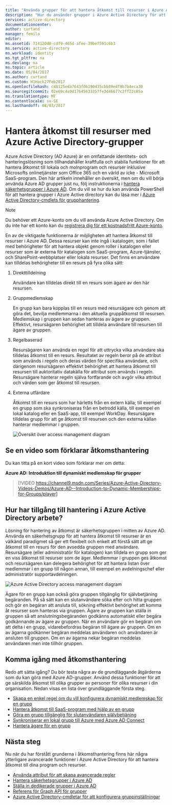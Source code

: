 ```yaml
---
title: "Använda grupper för att hantera åtkomst till resurser i Azure Active Directory | Microsoft Docs"
description: "Hur du använder grupper i Azure Active Directory för att hantera användarnas åtkomst till lokala och molnprogram och resurser."
services: active-directory
documentationcenter: 
author: curtand
manager: femila
editor: 
ms.assetid: 714120d0-cdf9-465d-afee-39bef591c6b3
ms.service: active-directory
ms.workload: identity
ms.tgt_pltfrm: na
ms.devlang: na
ms.topic: article
ms.date: 05/04/2017
ms.author: curtand
ms.custom: H1Hack27Feb2017
ms.openlocfilehash: cd8125eda7643f0b190d35cbb89edf8b7b4eca30
ms.sourcegitcommit: 02e69c4a9d17645633357fe3d46677c2ff22c85a
ms.translationtype: MT
ms.contentlocale: sv-SE
ms.lasthandoff: 08/03/2017
---
```

# <a name="manage-access-to-resources-with-azure-active-directory-groups"></a>Hantera åtkomst till resurser med Azure Active Directory-grupper
Azure Active Directory (AD Azure) är en omfattande identitets- och hanteringslösning som tillhandahåller kraftfulla och stabila funktioner för att hantera åtkomst till lokala och molnprogram och resurser inklusive Microsofts onlinetjänster som Office 365 och en värld av icke - Microsoft SaaS-program. Den här artikeln innehåller en översikt, men om du vill börja använda Azure AD grupper just nu, följ instruktionerna i [hantera säkerhetsgrupper i Azure AD](active-directory-accessmanagement-manage-groups.md). Om du vill se hur du kan använda PowerShell för att hantera grupper i Azure Active directory kan du läsa mer i [Azure Active Directory-cmdlets för grupphantering](active-directory-accessmanagement-groups-settings-v2-cmdlets.md).

> [!NOTE]
> Du behöver ett Azure-konto om du vill använda Azure Active Directory. Om du inte har ett konto kan du [registrera dig för ett kostnadsfritt Azure-konto](https://azure.microsoft.com/pricing/free-trial/).
>
>

En av de viktigaste funktionerna är möjligheten att hantera åtkomst till resurser i Azure AD. Dessa resurser kan inte ingå i katalogen, som i fallet med behörigheter för att hantera objekt genom roller i katalogen eller resurser som är externa för katalogen som SaaS-program, Azure-tjänster, och SharePoint-webbplatser eller lokala resurser. Det finns en användare kan tilldelas behörigheter till en resurs på fyra olika sätt:

1. Direkttilldelning

    Användare kan tilldelas direkt till en resurs som ägare av den här resursen.
2. Gruppmedlemskap

    En grupp kan bara kopplas till en resurs med resursägare och genom att göra det, bevilja medlemmarna i den aktuella gruppåtkomst till resursen. Medlemskap i gruppen kan sedan hanteras av ägare av gruppen. Effektivt, resursägaren behörighet att tilldela användare till resursen till ägare av gruppen.
3. Regelbaserad

    Resursägaren kan använda en regel för att uttrycka vilka användare ska tilldelas åtkomst till en resurs. Resultatet av regeln beror på de attribut som används i regeln och deras värden för specifika användare, och därigenom resursägaren effektivt behörighet att hantera åtkomst till resursen till auktoritativ datakälla för attribut som används i regeln. Resursägare hanterar regeln själva fortfarande och avgör vilka attribut och värden som ger åtkomst till resursen.
4. Externa utfärdare

    Åtkomst till en resurs som har härletts från en extern källa; till exempel en grupp som ska synkroniseras från en betrodd källa, till exempel en lokal katalog eller en SaaS-app, till exempel WorkDay. Resursägare tilldelas grupp för att ge åtkomst till resursen och den externa källan hanterar medlemmar i gruppen.

   ![Översikt över access management diagram](./media/active-directory-access-management-groups/access-management-overview.png)

## <a name="watch-a-video-that-explains-access-management"></a>Se en video som förklarar åtkomsthantering
Du kan titta på en kort video som förklarar mer om detta:

**Azure AD: Introduktion till dynamiskt medlemskap för grupper**

> [!VIDEO https://channel9.msdn.com/Series/Azure-Active-Directory-Videos-Demos/Azure-AD--Introduction-to-Dynamic-Memberships-for-Groups/player]
>
>

## <a name="how-does-access-management-in-azure-active-directory-work"></a>Hur har tillgång till hantering i Azure Active Directory arbete?
Lösning för hantering av åtkomst är säkerhetsgruppen i mitten av Azure AD. Använda en säkerhetsgrupp för att hantera åtkomst till resurser är en välkänd paradigmet så ger ett flexibelt och enkelt att förstå sätt att ge åtkomst till en resurs för den avsedda gruppen med användare. Resursägare (eller administratör för katalogen) kan tilldela en grupp som ger en viss åtkomst till resurser som de äger. Medlemmar i gruppen ges åtkomst och resursägaren kan delegera behörighet för att hantera listan över medlemmar i en grupp till någon annan, till exempel en avdelningschef eller administratör supportavdelningen.

![Azure Active Directory access management diagram](./media/active-directory-access-management-groups/active-directory-access-management-works.png)

Ägare för en grupp kan också göra gruppen tillgänglig för självbetjäning begäranden. På så sätt kan en slutanvändare söka efter och hitta gruppen och gör en begäran att ansluta till, sökning effektivt behörighet att komma åt resurser som hanteras via gruppen. Ägare av gruppen kan ställa in gruppen så att anslutningsbegäranden godkänns automatiskt eller begära godkännande av ägare av gruppen. När en användare gör en begäran om att delta i en grupp, vidarebefordras begäran till ägare av gruppen. Om en av ägarna godkänner begäran meddelas användaren och användaren är ansluten till gruppen. Om en av ägarna nekar begäran meddelas användaren men inte tillhör gruppen.

## <a name="getting-started-with-access-management"></a>Komma igång med åtkomsthantering
Redo att sätta igång? Du bör testa några av de grundläggande åtgärderna som du kan göra med Azure AD-grupper. Använd dessa funktioner för att ge särskilda åtkomst till olika grupper av personer för olika resurser i din organisation. Nedan visas en lista över grundläggande första steg.

* [Skapa en enkel regel om du vill konfigurera dynamiskt medlemskap för en grupp](active-directory-accessmanagement-manage-groups.md#how-can-i-manage-the-membership-of-a-group-dynamically)
* [Hantera åtkomst till SaaS-program med hjälp av en grupp](active-directory-accessmanagement-group-saasapps.md)
* [Göra en grupp tillgänglig för slutanvändaren självbetjäning](active-directory-accessmanagement-self-service-group-management.md)
* [Synkroniserar en lokal grupp till Azure med Azure AD Connect](active-directory-aadconnect.md)
* [Hantera ägare för en grupp](active-directory-accessmanagement-managing-group-owners.md)

## <a name="next-steps"></a>Nästa steg
Nu när du har förstått grunderna i åtkomsthantering finns här några ytterligare avancerade funktioner i Azure Active Directory för att hantera åtkomst till dina program och resurser.

* [Använda attribut för att skapa avancerade regler](active-directory-accessmanagement-groups-with-advanced-rules.md)
* [Hantera säkerhetsgrupper i Azure AD](active-directory-accessmanagement-manage-groups.md)
* [Ställa in dedikerade grupper i Azure AD](active-directory-accessmanagement-dedicated-groups.md)
* [Referens för Graph API för grupper](https://msdn.microsoft.com/Library/Azure/Ad/Graph/api/groups-operations#GroupFunctions)
* [Azure Active Directory-cmdletar för att konfigurera gruppinställningar](active-directory-accessmanagement-groups-settings-cmdlets.md)
